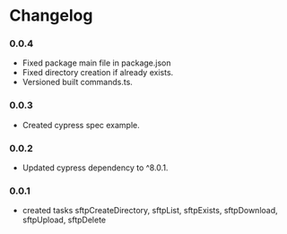 # Changelog

### 0.0.4

-   Fixed package main file in package.json
-   Fixed directory creation if already exists.
-   Versioned built commands.ts.

### 0.0.3

-   Created cypress spec example.

### 0.0.2

-   Updated cypress dependency to ^8.0.1.

### 0.0.1

-   created tasks sftpCreateDirectory, sftpList, sftpExists, sftpDownload, sftpUpload, sftpDelete
